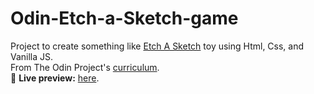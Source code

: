# Odin-Etch-a-Sketch-game
Project to create something like [Etch A Sketch](https://en.wikipedia.org/wiki/Etch_A_Sketch) toy using Html, Css, and Vanilla JS.   
From The Odin Project's [curriculum](https://www.theodinproject.com/courses/foundations/lessons/etch-a-sketch-project).   
🔗 **Live preview:** [here](https://abdulrahman-ka.github.io/Odin-Etch-a-Sketch/).